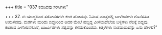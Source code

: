 +++
title = "037 ಕದಡಿದವು ಸರಸಿಗಳು"

+++
37. ಈ ಯುದ್ಧದಿಂದ ಸರೋವರಗಳು ಕಲಕಿ ಹೋದವು. ನಿಮಿಷ ಮಾತ್ರದಲ್ಲಿ ಬಾಳೆಗಿಡಗಳು ಗೊನೆಸಹಿತ ಉರುಳಿದವು. ಮರಗಳು ಮರಿದು ಬಿದ್ದುರಿಂದ ಅದರ ಮೇಲೆ ಹಬ್ಬಿದ್ದ ವೀಳೆಯದೆಲೆಯ ಬಳ್ಳಿಗಳು ನೆಲಕ್ಕೆ ಬಿದ್ದವು. ಕೆಂಪಾದ ಎಳನೀರಿನಗೊನೆ, ಖರ್ಜೂರಗಳು ಸತ್ವವನ್ನು ಕಳೆದುಕೊಂಡವು. ಕಿತ್ತಳೆಗಳು ನಾಶವಾದುದನ್ನು  ಏನು ಹೇಳಲಿ?"